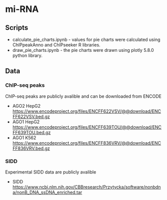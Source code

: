 # mi-RNA
## Scripts
- calculate_pie_charts.ipynb - values for pie charts were calculated using ChIPpeakAnno and ChIPseeker R libraries. 
- draw_pie_charts.ipynb - the pie charts were drawn using plotly 5.8.0 python library.
## Data
### ChIP-seq peaks
ChIP-seq peaks are publicly avalible and can be downloaded from ENCODE
- AGO2 HepG2 https://www.encodeproject.org/files/ENCFF622VSV/@@download/ENCFF622VSV.bed.gz 
- AGO1 HepG2 https://www.encodeproject.org/files/ENCFF639TOU/@@download/ENCFF639TOU.bed.gz
- AGO1 K562  https://www.encodeproject.org/files/ENCFF836VRV/@@download/ENCFF836VRV.bed.gz
### SIDD
Experimental SIDD data are publicly avalible
- SIDD https://www.ncbi.nlm.nih.gov/CBBresearch/Przytycka/software/nonbdna/nonB_DNA_ssDNA_enriched.tar
